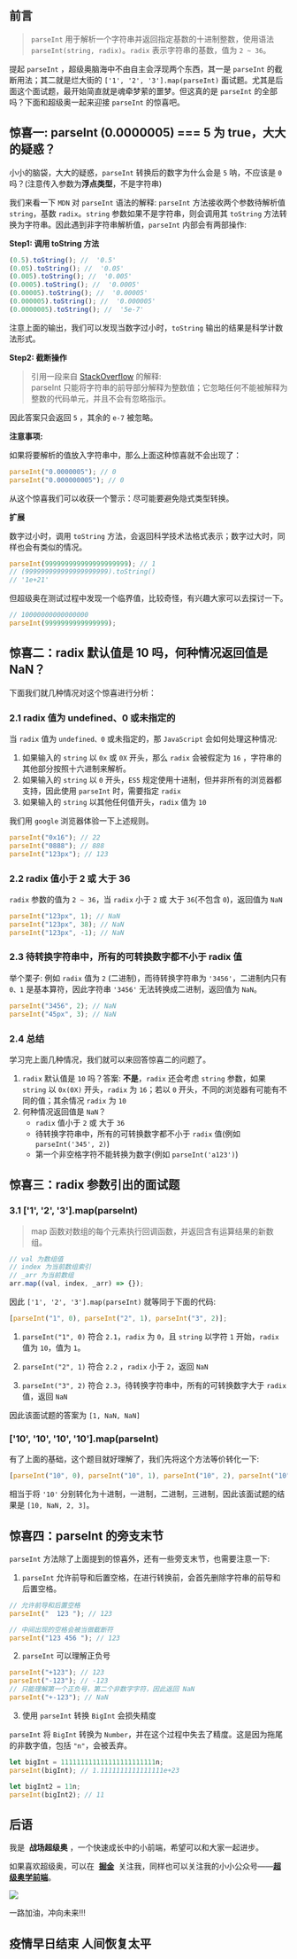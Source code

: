 ## 前言

> `parseInt` 用于解析一个字符串并返回指定基数的十进制整数，使用语法 `parseInt(string, radix)`。`radix` 表示字符串的基数，值为 `2 ~ 36`。

提起 `parseInt` ，超级奥脑海中不由自主会浮现两个东西，其一是 `parseInt` 的截断用法；其二就是烂大街的 `['1', '2', '3'].map(parseInt)` 面试题。尤其是后面这个面试题，最开始简直就是魂牵梦萦的噩梦。但这真的是 `parseInt` 的全部吗？下面和超级奥一起来迎接 `parseInt` 的惊喜吧。

## 惊喜一: parseInt (0.0000005) === 5 为 true，大大的疑惑？

小小的脑袋，大大的疑惑，`parseInt` 转换后的数字为什么会是 `5` 呐，不应该是 `0` 吗？(注意传入参数为**浮点类型**，不是字符串)

我们来看一下 `MDN` 对 `parseInt` 语法的解释: `parseInt` 方法接收两个参数待解析值 `string`，基数 `radix`。`string` 参数如果不是字符串，则会调用其 `toString` 方法转换为字符串。因此遇到非字符串解析值，`parseInt` 内部会有两部操作:

**Step1: 调用 toString 方法**

```js
(0.5).toString(); //  '0.5'
(0.05).toString(); //  '0.05'
(0.005).toString(); //  '0.005'
(0.0005).toString(); //  '0.0005'
(0.00005).toString(); //  '0.00005'
(0.000005).toString(); //  '0.000005'
(0.0000005).toString(); //  '5e-7'
```

注意上面的输出，我们可以发现当数字过小时，`toString` 输出的结果是科学计数法形式。

**Step2: 截断操作**

> 引用一段来自 [StackOverflow](https://stackoverflow.com/questions/69613606/why-does-javascripts-parseint0-0000005-print-5) 的解释:
> <br> parseInt 只能将字符串的前导部分解释为整数值；它忽略任何不能被解释为整数的代码单元，并且不会有忽略指示。

因此答案只会返回 `5` ，其余的 `e-7` 被忽略。

**注意事项:**

如果将要解析的值放入字符串中，那么上面这种惊喜就不会出现了：

```js
parseInt("0.0000005"); // 0
parseInt("0.000000005"); // 0
```

从这个惊喜我们可以收获一个警示：尽可能要避免隐式类型转换。

**扩展**

数字过小时，调用 `toString` 方法，会返回科学技术法格式表示；数字过大时，同样也会有类似的情况。

```js
parseInt(999999999999999999999); // 1
// (999999999999999999999).toString()
// '1e+21'
```

但超级奥在测试过程中发现一个临界值，比较奇怪，有兴趣大家可以去探讨一下。

```js
// 10000000000000000
parseInt(9999999999999999);
```

## 惊喜二：radix 默认值是 10 吗，何种情况返回值是 NaN？

下面我们就几种情况对这个惊喜进行分析：

### 2.1 radix 值为 undefined、0 或未指定的

当 `radix` 值为 `undefined、0` 或未指定的，那 `JavaScript` 会如何处理这种情况:

1. 如果输入的 `string` 以 `0x` 或 `0X` 开头，那么 `radix` 会被假定为 `16` ，字符串的其他部分按照十六进制来解析。
2. 如果输入的 `string` 以 `0` 开头，`ES5` 规定使用十进制，但并非所有的浏览器都支持，因此使用 `parseInt` 时，需要指定 `radix`
3. 如果输入的 `string` 以其他任何值开头，`radix` 值为 `10`

我们用 `google` 浏览器体验一下上述规则。

```js
parseInt("0x16"); // 22
parseInt("0888"); // 888
parseInt("123px"); // 123
```

### 2.2 radix 值小于 2 或 大于 36

`radix` 参数的值为 `2 ~ 36`，当 `radix` 小于 `2` 或 大于 `36`(不包含 `0`)，返回值为 `NaN`

```js
parseInt("123px", 1); // NaN
parseInt("123px", 38); // NaN
parseInt("123px", -1); // NaN
```

### 2.3 待转换字符串中，所有的可转换数字都不小于 radix 值

举个栗子: 例如 `radix` 值为 `2` (二进制)，而待转换字符串为 `'3456'`，二进制内只有 `0、1` 是基本算符，因此字符串 `'3456'` 无法转换成二进制，返回值为 `NaN`。

```js
parseInt("3456", 2); // NaN
parseInt("45px", 3); // NaN
```

### 2.4 总结

学习完上面几种情况，我们就可以来回答惊喜二的问题了。

1. `radix` 默认值是 `10` 吗？答案: **不是**，`radix` 还会考虑 `string` 参数，如果 `string` 以 `0x(0X)` 开头，`radix` 为 `16`；若以 `0` 开头，不同的浏览器有可能有不同的值；其余情况 `radix` 为 `10`
2. 何种情况返回值是 `NaN`？
   - `radix` 值小于 `2` 或 大于 `36`
   - 待转换字符串中，所有的可转换数字都不小于 `radix` 值(例如 `parseInt('345', 2)`)
   - 第一个非空格字符不能转换为数字(例如 `parseInt('a123')`)

## 惊喜三：radix 参数引出的面试题

### 3.1 ['1', '2', '3'].map(parseInt)

> map 函数对数组的每个元素执行回调函数，并返回含有运算结果的新数组。

```js
// val 为数组值
// index 为当前数组索引
// _arr 为当前数组
arr.map((val, index, _arr) => {});
```

因此 `['1', '2', '3'].map(parseInt)` 就等同于下面的代码:

```js
[parseInt("1", 0), parseInt("2", 1), parseInt("3", 2)];
```

1. `parseInt("1", 0)`
   符合 `2.1`，`radix` 为 `0`，且 `string` 以字符 `1` 开始，`radix` 值为 `10`，值为 `1`。

2. `parseInt("2", 1)`
   符合 `2.2` ，`radix` 小于 `2`，返回 `NaN`

3. `parseInt("3", 2)`
   符合 `2.3`，待转换字符串中，所有的可转换数字大于 `radix` 值，返回 `NaN`

因此该面试题的答案为 `[1, NaN, NaN]`

### ['10', '10', '10', '10'].map(parseInt)

有了上面的基础，这个题目就好理解了，我们先将这个方法等价转化一下:

```js
[parseInt("10", 0), parseInt("10", 1), parseInt("10", 2), parseInt("10", 3)];
```

相当于将 `'10'` 分别转化为十进制，一进制，二进制，三进制，因此该面试题的结果是 `[10, NaN, 2, 3]`。

## 惊喜四：parseInt 的旁支末节

`parseInt` 方法除了上面提到的惊喜外，还有一些旁支末节，也需要注意一下:

1. `parseInt` 允许前导和后置空格，在进行转换前，会首先删除字符串的前导和后置空格。

```js
// 允许前导和后置空格
parseInt("  123 "); // 123

// 中间出现的空格会被当做截断符
parseInt("123 456 "); // 123
```

2. `parseInt` 可以理解正负号

```js
parseInt("+123"); // 123
parseInt("-123"); // -123
// 只能理解第一个正负号，第二个非数字字符，因此返回 NaN
parseInt("+-123"); // NaN
```

3. 使用 `parseInt` 转换 `BigInt` 会损失精度

`parseInt` 将 `BigInt` 转换为 `Number`，并在这个过程中失去了精度。这是因为拖尾的非数字值，包括 `"n"`，会被丢弃。

```js
let bigInt = 111111111111111111111111n;
parseInt(bigInt); // 1.1111111111111111e+23

let bigInt2 = 11n;
parseInt(bigInt2); // 11
```

## 后语

我是  **战场超级奥** ，一个快速成长中的小前端，希望可以和大家一起进步。

如果喜欢超级奥，可以在  **[掘金](https://juejin.cn/user/4424090519078430)**  关注我，同样也可以关注我的小小公众号——**[超级奥学前端](https://zcxiaobao.gitee.io/wx-demo/wx.png)**。

![](../wx.png)

一路加油，冲向未来!!!

## 疫情早日结束 人间恢复太平
